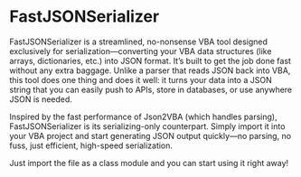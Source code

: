 # FastJSONSerializer

FastJSONSerializer is a streamlined, no-nonsense VBA tool designed exclusively for serialization—converting your VBA data structures (like arrays, dictionaries, etc.) into JSON format. It’s built to get the job done fast without any extra baggage. Unlike a parser that reads JSON back into VBA, this tool does one thing and does it well: it turns your data into a JSON string that you can easily push to APIs, store in databases, or use anywhere JSON is needed.

Inspired by the fast performance of Json2VBA (which handles parsing), FastJSONSerializer is its serializing-only counterpart. Simply import it into your VBA project and start generating JSON output quickly—no parsing, no fuss, just efficient, high-speed serialization.

Just import the file as a class module and you can start using it right away!
